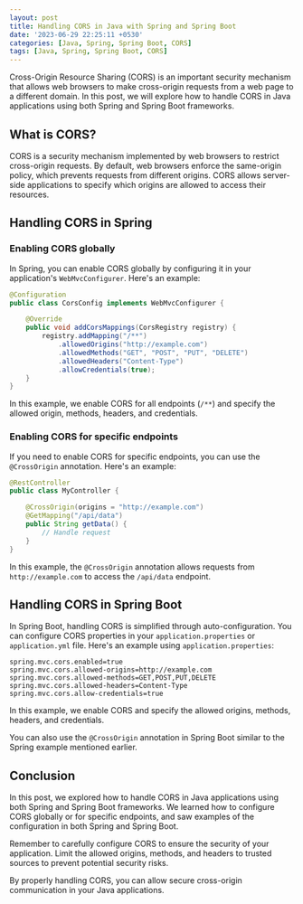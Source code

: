 ```yaml
---
layout: post
title: Handling CORS in Java with Spring and Spring Boot
date: '2023-06-29 22:25:11 +0530'
categories: [Java, Spring, Spring Boot, CORS]
tags: [Java, Spring, Spring Boot, CORS]
---
```

Cross-Origin Resource Sharing (CORS) is an important security mechanism that allows web browsers to make cross-origin requests from a web page to a different domain. In this post, we will explore how to handle CORS in Java applications using both Spring and Spring Boot frameworks.

## What is CORS?

CORS is a security mechanism implemented by web browsers to restrict cross-origin requests. By default, web browsers enforce the same-origin policy, which prevents requests from different origins. CORS allows server-side applications to specify which origins are allowed to access their resources.

## Handling CORS in Spring

### Enabling CORS globally

In Spring, you can enable CORS globally by configuring it in your application's `WebMvcConfigurer`. Here's an example:

```java
@Configuration
public class CorsConfig implements WebMvcConfigurer {

    @Override
    public void addCorsMappings(CorsRegistry registry) {
        registry.addMapping("/**")
            .allowedOrigins("http://example.com")
            .allowedMethods("GET", "POST", "PUT", "DELETE")
            .allowedHeaders("Content-Type")
            .allowCredentials(true);
    }
}
```

In this example, we enable CORS for all endpoints (`/**`) and specify the allowed origin, methods, headers, and credentials.

### Enabling CORS for specific endpoints

If you need to enable CORS for specific endpoints, you can use the `@CrossOrigin` annotation. Here's an example:

```java
@RestController
public class MyController {

    @CrossOrigin(origins = "http://example.com")
    @GetMapping("/api/data")
    public String getData() {
        // Handle request
    }
}
```

In this example, the `@CrossOrigin` annotation allows requests from `http://example.com` to access the `/api/data` endpoint.

## Handling CORS in Spring Boot

In Spring Boot, handling CORS is simplified through auto-configuration. You can configure CORS properties in your `application.properties` or `application.yml` file. Here's an example using `application.properties`:

```
spring.mvc.cors.enabled=true
spring.mvc.cors.allowed-origins=http://example.com
spring.mvc.cors.allowed-methods=GET,POST,PUT,DELETE
spring.mvc.cors.allowed-headers=Content-Type
spring.mvc.cors.allow-credentials=true
```

In this example, we enable CORS and specify the allowed origins, methods, headers, and credentials.

You can also use the `@CrossOrigin` annotation in Spring Boot similar to the Spring example mentioned earlier.

## Conclusion

In this post, we explored how to handle CORS in Java applications using both Spring and Spring Boot frameworks. We learned how to configure CORS globally or for specific endpoints, and saw examples of the configuration in both Spring and Spring Boot.

Remember to carefully configure CORS to ensure the security of your application. Limit the allowed origins, methods, and headers to trusted sources to prevent potential security risks.

By properly handling CORS, you can allow secure cross-origin communication in your Java applications.

